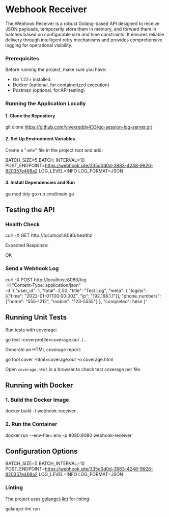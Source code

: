 # Webhook Receiver

The Webhook Receiver is a robust Golang-based API designed to receive JSON payloads, temporarily store them in memory, and forward them in batches based on configurable size and time constraints. It ensures reliable delivery through intelligent retry mechanisms and provides comprehensive logging for operational visibility.


### Prerequisites

Before running the project, make sure you have:

- Go 1.22+ installed 
- Docker (optional, for containerized execution)
- Postman (optional, for API testing)

### Running the Application Locally

#### 1. Clone the Repository

git clone https://github.com/vivekreddy433/go-session-log-server.git

#### 2. Set Up Environment Variables

Create a ".env" file in the project root and add:


BATCH_SIZE=5
BATCH_INTERVAL=10
POST_ENDPOINT=https://webhook.site/335d0d0d-3883-4248-9926-820357e468a2
LOG_LEVEL=INFO
LOG_FORMAT=JSON

#### 3. Install Dependencies and Run


go mod tidy
go run cmd/main.go

## Testing the API

### Health Check


curl -X GET http://localhost:8080/healthz

Expected Response:

OK

### Send a Webhook Log

curl -X POST http://localhost:8080/log \
  -H "Content-Type: application/json" \
  -d '{
    "user_id": 1,
    "total": 2.50,
    "title": "Test Log",
    "meta": {
      "logins": [{"time": "2022-01-01T00:00:00Z", "ip": "192.168.1.1"}],
      "phone_numbers": {"home": "555-1212", "mobile": "123-5555"}
    },
    "completed": false
  }'

## Running Unit Tests

Run tests with coverage:

go test -coverprofile=coverage.out ./...

Generate an HTML coverage report:

go tool cover -html=coverage.out -o coverage.html


Open `coverage.html` in a browser to check test coverage per file.

## Running with Docker

### 1. Build the Docker Image


docker build -t webhook-receiver .

### 2. Run the Container


docker run --env-file=.env -p 8080:8080 webhook-receiver

##  Configuration Options

BATCH_SIZE=5
BATCH_INTERVAL=10
POST_ENDPOINT=https://webhook.site/335d0d0d-3883-4248-9926-820357e468a2
LOG_LEVEL=INFO
LOG_FORMAT=JSON


### Linting

The project uses [golangci-lint](https://github.com/golangci/golangci-lint) for linting:

golangci-lint run